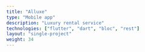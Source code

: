 ```yaml
---
title: "Alluxe"
type: "Mobile app"
description: "Luxury rental service"
technologies: ["flutter", "dart", "bloc", "rest"]
layout: "single-project"
weight: 34
---
```

